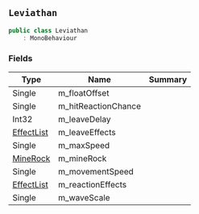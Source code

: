 ## `Leviathan`

```csharp
public class Leviathan
    : MonoBehaviour

```

### Fields

| Type | Name | Summary | 
| --- | --- | --- | 
| Single | m_floatOffset |  | 
| Single | m_hitReactionChance |  | 
| Int32 | m_leaveDelay |  | 
| [EffectList](./EffectList.md) | m_leaveEffects |  | 
| Single | m_maxSpeed |  | 
| [MineRock](./MineRock.md) | m_mineRock |  | 
| Single | m_movementSpeed |  | 
| [EffectList](./EffectList.md) | m_reactionEffects |  | 
| Single | m_waveScale |  | 


